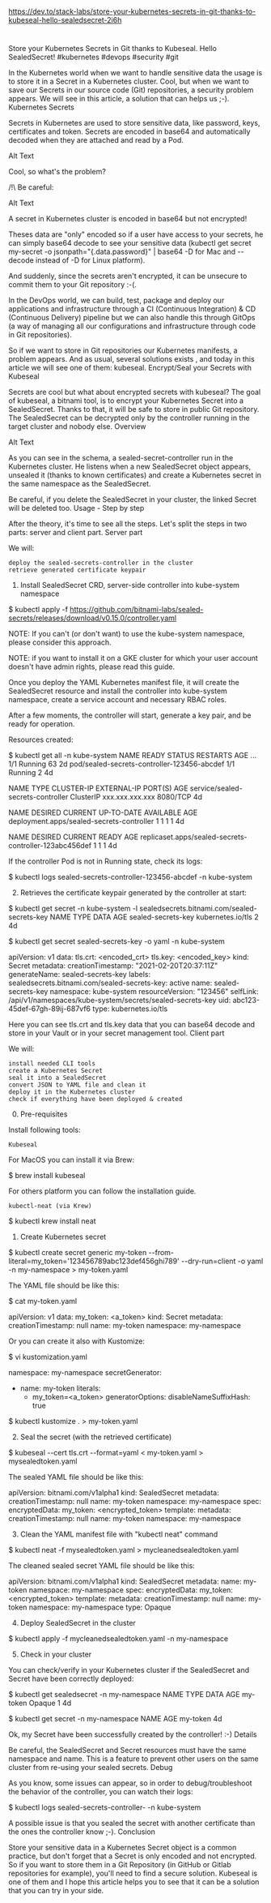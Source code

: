 

##
#
https://dev.to/stack-labs/store-your-kubernetes-secrets-in-git-thanks-to-kubeseal-hello-sealedsecret-2i6h
#
##

Store your Kubernetes Secrets in Git thanks to Kubeseal. Hello SealedSecret!
#kubernetes
#devops
#security
#git

In the Kubernetes world when we want to handle sensitive data the usage is to store it in a Secret in a Kubernetes cluster. Cool, but when we want to save our Secrets in our source code (Git) repositories, a security problem appears.
We will see in this article, a solution that can helps us ;-).
Kubernetes Secrets

Secrets in Kubernetes are used to store sensitive data, like password, keys, certificates and token. Secrets are encoded in base64 and automatically decoded when they are attached and read by a Pod.

Alt Text

Cool, so what's the problem?

/!\ Be careful:

Alt Text

A secret in Kubernetes cluster is encoded in base64 but not encrypted!

Theses data are "only" encoded so if a user have access to your secrets, he can simply base64 decode to see your sensitive data (kubectl get secret my-secret -o jsonpath="{.data.password}" | base64 -D for Mac and --decode instead of -D for Linux platform).

And suddenly, since the secrets aren't encrypted, it can be unsecure to commit them to your Git repository :-(.

In the DevOps world, we can build, test, package and deploy our applications and infrastructure through a CI (Continuous Integration) & CD (Continuous Delivery) pipeline but we can also handle this through GitOps (a way of managing all our configurations and infrastructure through code in Git repositories).

So if we want to store in Git repositories our Kubernetes manifests, a problem appears. And as usual, several solutions exists , and today in this article we will see one of them: kubeseal.
Encrypt/Seal your Secrets with Kubeseal

Secrets are cool but what about encrypted secrets with kubeseal?
The goal of kubeseal, a bitnami tool, is to encrypt your Kubernetes Secret into a SealedSecret.
Thanks to that, it will be safe to store in public Git repository.
The SealedSecret can be decrypted only by the controller running in the target cluster and nobody else.
Overview

Alt Text

As you can see in the schema, a sealed-secret-controller run in the Kubernetes cluster. He listens when a new SealedSecret object appears, unsealed it (thanks to known certificates) and create a Kubernetes secret in the same namespace as the SealedSecret.

Be careful, if you delete the SealedSecret in your cluster, the linked Secret will be deleted too.
Usage - Step by step

After the theory, it's time to see all the steps.
Let's split the steps in two parts: server and client part.
Server part

We will:

    deploy the sealed-secrets-controller in the cluster
    retrieve generated certificate keypair

1. Install SealedSecret CRD, server-side controller into kube-system namespace

$ kubectl apply -f https://github.com/bitnami-labs/sealed-secrets/releases/download/v0.15.0/controller.yaml

NOTE: If you can't (or don't want) to use the kube-system namespace, please consider this approach.

NOTE: if you want to install it on a GKE cluster for which your user account doesn't have admin rights, please read this guide.

Once you deploy the YAML Kubernetes manifest file, it will create the SealedSecret resource and install the controller into kube-system namespace, create a service account and necessary RBAC roles.

After a few moments, the controller will start, generate a key pair, and be ready for operation.

Resources created:

$ kubectl get all -n kube-system
NAME                                             READY   STATUS    RESTARTS   AGE
...           1/1     Running   63         2d
pod/sealed-secrets-controller-123456-abcdef   1/1     Running   2          4d

NAME                                TYPE        CLUSTER-IP      EXTERNAL-IP   PORT(S)    AGE
service/sealed-secrets-controller   ClusterIP   xxx.xxx.xxx.xxx   <none>        8080/TCP   4d

NAME                                        DESIRED   CURRENT   UP-TO-DATE   AVAILABLE   AGE
deployment.apps/sealed-secrets-controller   1         1         1            1           4d

NAME                                                   DESIRED   CURRENT   READY   AGE
replicaset.apps/sealed-secrets-controller-123abc456def   1         1         1       4d

If the controller Pod is not in Running state, check its logs:

$ kubectl logs sealed-secrets-controller-123456-abcdef -n kube-system

2. Retrieves the certificate keypair generated by the controller at start:

$ kubectl get secret -n kube-system -l sealedsecrets.bitnami.com/sealed-secrets-key
NAME                       TYPE                DATA   AGE
sealed-secrets-key<ID>     kubernetes.io/tls   2      4d

$ kubectl get secret sealed-secrets-key<ID> -o yaml -n kube-system

apiVersion: v1
data:
  tls.crt: <encoded_crt>
  tls.key: <encoded_key>
kind: Secret
metadata:
  creationTimestamp: "2021-02-20T20:37:11Z"
  generateName: sealed-secrets-key
  labels:
    sealedsecrets.bitnami.com/sealed-secrets-key: active
  name: sealed-secrets-key<ID>
  namespace: kube-system
  resourceVersion: "123456"
  selfLink: /api/v1/namespaces/kube-system/secrets/sealed-secrets-key<ID>
  uid: abc123-45def-67gh-89ij-687vf6
type: kubernetes.io/tls

Here you can see tls.crt and tls.key data that you can base64 decode and store in your Vault or in your secret management tool.
Client part

We will:

    install needed CLI tools
    create a Kubernetes Secret
    seal it into a SealedSecret
    convert JSON to YAML file and clean it
    deploy it in the Kubernetes cluster
    check if everything have been deployed & created

0. Pre-requisites

Install following tools:

    Kubeseal

For MacOS you can install it via Brew:

$ brew install kubeseal

For others platform you can follow the installation guide.

    kubectl-neat (via Krew)

$ kubectl krew install neat

1. Create Kubernetes secret

$ kubectl create secret generic my-token --from-literal=my_token='123456789abc123def456ghi789' --dry-run=client -o yaml -n my-namespace > my-token.yaml

The YAML file should be like this:

$ cat my-token.yaml

apiVersion: v1
data:
  my_token: <a_token>
kind: Secret
metadata:
  creationTimestamp: null
  name: my-token
  namespace: my-namespace

Or you can create it also with Kustomize:

$ vi kustomization.yaml

namespace: my-namespace
secretGenerator:
- name: my-token
  literals:
  - my_token=<a_token>
generatorOptions:
  disableNameSuffixHash: true

$ kubectl kustomize . > my-token.yaml

2. Seal the secret (with the retrieved certificate)

$ kubeseal --cert tls.crt --format=yaml < my-token.yaml > mysealedtoken.yaml

The sealed YAML file should be like this:

apiVersion: bitnami.com/v1alpha1
kind: SealedSecret
metadata:
  creationTimestamp: null
  name: my-token
  namespace: my-namespace
spec:
  encryptedData:
    my_token: <encrypted_token>
  template:
    metadata:
      creationTimestamp: null
      name: my-token
      namespace: my-namespace

3. Clean the YAML manifest file with "kubectl neat" command

$ kubectl neat -f mysealedtoken.yaml > mycleanedsealedtoken.yaml

The cleaned sealed secret YAML file should be like this:

apiVersion: bitnami.com/v1alpha1
kind: SealedSecret
metadata:
  name: my-token
  namespace: my-namespace
spec:
  encryptedData:
    my_token: <encrypted_token>
  template:
    metadata:
      creationTimestamp: null
      name: my-token
      namespace: my-namespace
    type: Opaque

4. Deploy SealedSecret in the cluster

$ kubectl apply -f mycleanedsealedtoken.yaml -n my-namespace

5. Check in your cluster

You can check/verify in your Kubernetes cluster if the SealedSecret and Secret have been correctly deployed:

$ kubectl get sealedsecret -n my-namespace
NAME           TYPE       DATA    AGE
my-token      Opaque       1      4d

$ kubectl get secret -n my-namespace
NAME          AGE
my-token    4d

Ok, my Secret have been successfully created by the controller! :-)
Details

Be careful, the SealedSecret and Secret resources must have the same namespace and name. This is a feature to prevent other users on the same cluster from re-using your sealed secrets.
Debug

As you know, some issues can appear, so in order to debug/troubleshoot the behavior of the controller, you can watch their logs:

$ kubectl logs sealed-secrets-controller-<podID> -n kube-system

A possible issue is that you sealed the secret with another certificate than the ones the controller know ;-).
Conclusion

Store your sensitive data in a Kubernetes Secret object is a common practice, but don't forget that a Secret is only encoded and not encrypted. So if you want to store them in a Git Repository (in GitHub or Gitlab repositories for example), you'll need to find a secure solution. Kubeseal is one of them and I hope this article helps you to see that it can be a solution that you can try in your side.
